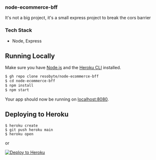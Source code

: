 ### node-ecommerce-bff

It's not a big project, it's a small express project to break the cors barrier

### Tech Stack

- Node, Express


## Running Locally

Make sure you have [Node.js](http://nodejs.org/) and the [Heroku CLI](https://cli.heroku.com/) installed.

```sh
$ gh repo clone resobyte/node-ecommerce-bff
$ cd node-ecommerce-bff
$ npm install
$ npm start
```

Your app should now be running on [localhost:8080](http://localhost:8080/).

## Deploying to Heroku

```
$ heroku create
$ git push heroku main
$ heroku open
```
or

[![Deploy to Heroku](https://www.herokucdn.com/deploy/button.svg)](https://heroku.com/deploy)
